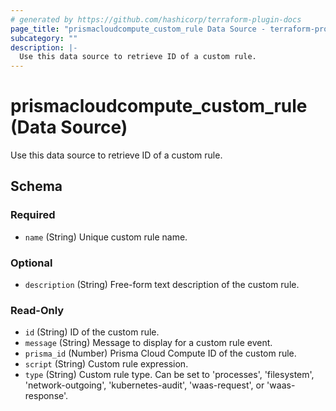 ```yaml
---
# generated by https://github.com/hashicorp/terraform-plugin-docs
page_title: "prismacloudcompute_custom_rule Data Source - terraform-provider-prismacloudcompute"
subcategory: ""
description: |-
  Use this data source to retrieve ID of a custom rule.
---
```


# prismacloudcompute_custom_rule (Data Source)

Use this data source to retrieve ID of a custom rule.



<!-- schema generated by tfplugindocs -->
## Schema

### Required

- `name` (String) Unique custom rule name.

### Optional

- `description` (String) Free-form text description of the custom rule.

### Read-Only

- `id` (String) ID of the custom rule.
- `message` (String) Message to display for a custom rule event.
- `prisma_id` (Number) Prisma Cloud Compute ID of the custom rule.
- `script` (String) Custom rule expression.
- `type` (String) Custom rule type. Can be set to 'processes', 'filesystem', 'network-outgoing', 'kubernetes-audit', 'waas-request', or 'waas-response'.


